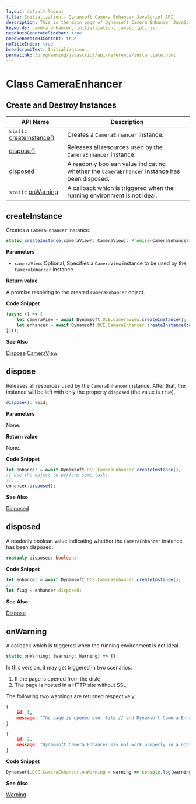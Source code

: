 ```yaml
---
layout: default-layout
title: Initialization - Dynamsoft Camera Enhancer JavaScript API
description: This is the main page of Dynamsoft Camera Enhancer JavaScript SDK Initialization.
keywords: camera enhancer, initialization, javascript, js
needAutoGenerateSidebar: true
needGenerateH3Content: true
noTitleIndex: true
breadcrumbText: Initialization
permalink: /programming/javascript/api-reference/instantiate.html
---
```


# Class CameraEnhancer

## Create and Destroy Instances

| API Name                                                         | Description                                                                                  |
| ---------------------------------------------------------------- | -------------------------------------------------------------------------------------------- |
| `static` [createInstance()](#createinstance)                     | Creates a `CameraEnhancer` instance.                                                         |
| [dispose()](#dispose)                                            | Releases all resources used by the `CameraEnhancer` instance.                                |
| [disposed](#disposed)                                            | A readonly boolean value indicating whether the `CameraEnhancer` instance has been disposed. |
| `static` [onWarning](#onwarning)                                 | A callback which is triggered when the running environment is not ideal.                     |

## createInstance

Creates a `CameraEnhancer` instance.

```typescript
static createInstance(cameraView?: CameraView): Promise<CameraEnhancer>;
```

**Parameters**

* `cameraView`: Optional, Specifies a `CameraView` instance to be used by the `CameraEnhancer` instance.

**Return value**

A promise resolving to the created `CameraEnhancer` object.

**Code Snippet**

```javascript
(async () => {
    let cameraView = await Dynamsoft.DCE.CameraView.createInstance();
    let enhancer = await Dynamsoft.DCE.CameraEnhancer.createInstance(cameraView);
})();
```

**See Also**

[Dispose](#dispose)
[CameraView](cameraview.md)

## dispose

Releases all resources used by the `CameraEnhancer` instance. After that, the instance will be left with only the property `disposed` (the value is `true`).

```typescript
dispose(): void;
```

**Parameters**

None.

**Return value**

None.

**Code Snippet**

```javascript
let enhancer = await Dynamsoft.DCE.CameraEnhancer.createInstance();
// Use the object to perform some tasks
//...
enhancer.dispose();
```

**See Also**

[Disposed](#disposed)

## disposed

A readonly boolean value indicating whether the `CameraEnhancer` instance has been disposed.

```typescript
readonly disposed: boolean; 
```

**Code Snippet**

```javascript
let enhancer = await Dynamsoft.DCE.CameraEnhancer.createInstance();
//...
let flag = enhancer.disposed;
```

**See Also**

[Dispose](#dispose)

## onWarning

A callback which is triggered when the running environment is not ideal.

```typescript
static onWarning: (warning: Warning) => {};
```

In this version, it may get triggered in two scenarios:

1. If the page is opened from the disk;
2. The page is hosted in a HTTP site without SSL;

The following two warnings are returned respectively:

```json
{
    id: 1,
    message: "The page is opened over file:// and Dynamsoft Camera Enhancer may not work properly. Please open the page via https://."
}
```

```json
{
    id: 2,
    message: "Dynamsoft Camera Enhancer may not work properly in a non-secure context. Please open the page via https://."
}
```

**Code Snippet**

```javascript
Dynamsoft.DCE.CameraEnhancer.onWarning = warning => console.log(warning);
```

**See Also**

[Warning](interface/warning.md)
